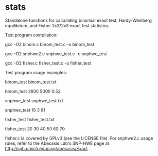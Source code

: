 stats
=====

Standalone functions for calculating binomial exact test, Hardy-Weinberg
equilibrium, and Fisher 2x2/2x3 exact test statistics.

Test program compilation:

gcc -O2 binom.c binom_test.c -o binom_test

gcc -O2 snphwe2.c snphwe_test.c -o snphwe_test

gcc -O2 fisher.c fisher_test.c -o fisher_test

Test program usage examples:

  binom_test binom_test.txt

  binom_test 2900 5000 0.52

  snphwe_test snphwe_test.txt

  snphwe_test 16 3 81

  fisher_test fisher_test.txt

  fisher_test 20 30 40 50 60 70

fisher.c is covered by GPLv3 (see the LICENSE file).  For snphwe2.c usage
rules, refer to the Abecasis Lab's SNP-HWE page at
http://sph.umich.edu/csg/abecasis/Exact .